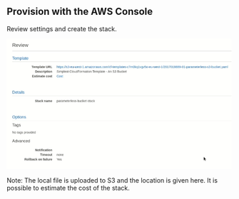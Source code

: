 ## Provision with the AWS Console

Review settings and create the stack.

![Review settings](images/parameterless-bucket/review.png)

Note:
The local file is uploaded to S3 and the location is given here.
It is possible to estimate the cost of the stack.
